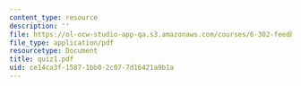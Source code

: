 ```yaml
---
content_type: resource
description: ''
file: https://ol-ocw-studio-app-qa.s3.amazonaws.com/courses/6-302-feedback-systems-spring-2007/ce14ca3f15871bb02c077d16421a9b1a_quiz1.pdf
file_type: application/pdf
resourcetype: Document
title: quiz1.pdf
uid: ce14ca3f-1587-1bb0-2c07-7d16421a9b1a
---
```

